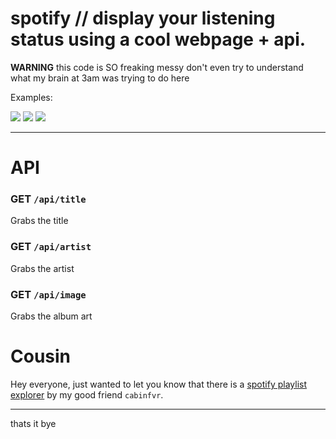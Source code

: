 # spotify // display your listening status using a cool webpage + api.

**WARNING** this code is SO freaking messy don't even try to understand what my brain at 3am was trying to do here

Examples:

![](https://i.imgur.com/XKzPcDA.png)
![](https://i.imgur.com/piAaI4M.png)
![](https://i.imgur.com/WOncZ4y.png)

---

# API

### **GET** `/api/title`
Grabs the title

### **GET** `/api/artist`
Grabs the artist

### **GET** `/api/image`
Grabs the album art

# Cousin

Hey everyone, just wanted to let you know that there is a [spotify playlist explorer](https://github.com/cabinfvr/playlist-explorer) by my good friend `cabinfvr`.

---

thats it bye
